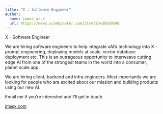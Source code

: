 ```yaml
---
title: "X : Software Engineer"
author:
  name: james_at_x
  url: https://news.ycombinator.com/item?id=39569548
---
```

X - Software Engineer

We are hiring software engineers to help integrate xAI’s technology into X - prompt engineering, deploying models at scale, vector database deployment etc. This is an outrageous opportunity to interweave cutting edge AI from one of the strongest teams in the world into a consumer, planet scale app.

We are hiring client, backend and infra engineers. Most importantly we are looking for people who are excited about our mission and building products using our new AI.

Email me if you’re interested and I’ll get in touch.

jm@x.com
